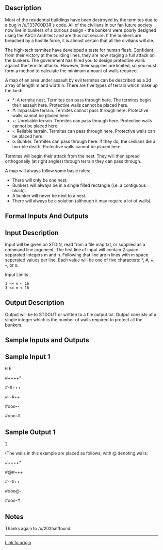 ## Description
Most of the residential buildings have been destroyed by the termites due to a bug in /u/1337C0D3R's code. All of the civilians in our far-future society now live in bunkers of a curious design - the bunkers were poorly designed using the ASCII Architect and are thus not secure. If the bunkers are breached by a hostile force, it is almost certain that all the civilians will die.

The high-tech termites have developed a taste for human flesh. Confident from their victory at the building lines, they are now staging a full attack on the bunkers. The government has hired you to design protective walls against the termite attacks. However, their supplies are limited, so you must form a method to calculate the minimum amount of walls required.

A map of an area under assault by evil termites can be described as a 2d array of length m and width n. There are five types of terrain which make up the land:

* *: A termite nest. Termites can pass through here. The termites begin their assault here. Protective walls cannot be placed here.
* #: Impassible terrain. Termites cannot pass through here. Protective walls cannot be placed here.
* +: Unreliable terrain. Termites can pass through here. Protective walls cannot be placed here.
* -: Reliable terrain. Termites can pass through here. Protective walls can be placed here.
* o: Bunker. Termites can pass through here. If they do, the civilians die a horrible death. Protective walls cannot be placed here.

Termites will begin their attack from the nest. They will then spread orthogonally (at right angles) through terrain they can pass through.

A map will always follow some basic rules:

* There will only be one nest.
* Bunkers will always be in a single filled rectangle (i.e. a contiguous block).
* A bunker will never be next to a nest.
* There will always be a solution (although it may require a lot of walls).

## Formal Inputs And Outputs
## Input Description

Input will be given on STDIN, read from a file map.txt, or supplied as a command line argument. The first line of input will contain 2 space separated integers m and n. Following that line are n lines with m space seperated values per line. Each value will be one of five characters: *, #, +, -, or o.

Input Limits

    1 <= n < 16
    3 <= m < 16

## Output Description

Output will be to STDOUT or written to a file output.txt. Output consists of a single integer which is the number of walls required to protect all the bunkers.
## Sample Inputs and Outputs
## Sample Input 1

6 6

 #++++*

 #-#+++

 #--#++

 #ooo--

 #ooo-#

 ######

## Sample Output 1

2

(The walls in this example are placed as follows, with @ denoting walls:

 #++++* 

 #@#+++

 #--#++

 #ooo@-

 #ooo-#

 ######

## Notes

Thanks again to /u/202halffound

---

[Link to origin](https://www.reddit.com/r/dailyprogrammer/26oop1)